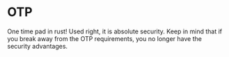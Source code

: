 # OTP

One time pad in rust! Used right, it is absolute security. Keep in mind that if you break away from the OTP requirements, you no longer have the security advantages. 
